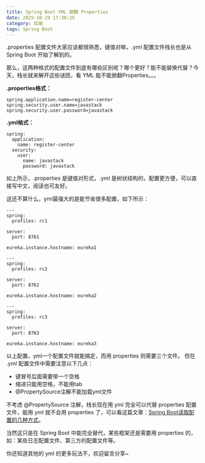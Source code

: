 ```yaml
---
title: Spring Boot YML 掀翻 Properties
date: 2025-10-29 17:30:25
category: 后端
tags: Spring Boot
---
```


.properties 配置文件大家应该都很熟悉，键值对嘛，.yml 配置文件栈长也是从 Spring Boot 开始了解到的。

那么，这两种格式的配置文件到底有哪些区别呢？哪个更好？能不能替换代替？今天，栈长就来解开这些谜团，看 YML 能不能掀翻Properties。。。

**.properties格式：**

```
spring.application.name=register-center
spring.security.user.name=javastack
spring.security.user.password=javastack
```

**.yml格式：**

```
spring:
  application:
    name: register-center
  security:
    user:
      name: javastack
      password: javastack
```

如上所示，.properties 是键值对形式，.yml 是树状结构的，配置更方便，可以直接写中文，阅读也可友好。

这还不算什么，yml最强大的是能节省很多配置，如下所示：

```
---
spring:
  profiles: rc1

server:
  port: 8761

eureka.instance.hostname: eureka1

---
spring:
  profiles: rc2

server:
  port: 8762

eureka.instance.hostname: eureka2

---
spring:
  profiles: rc3

server:
  port: 8763

eureka.instance.hostname: eureka3
```

以上配置，yml一个配置文件就能搞定，而用 properties 则需要三个文件。
但在 .yml 配置文件中需要注意以下几点：

- 键冒号后面需要带一个空格
- 缩进只能用空格，不能用tab
- @PropertySource注解不能加载yml文件

不考虑 @PropertySource 注解，栈长现在用 yml 完全可以代替 properties 配置文件，能用 yml 就不会用 properties 了，可以看这篇文章：[Spring Boot读取配置的几种方式](https://mp.weixin.qq.com/s/aen2PIh0ut-BSHad-Bw7hg)。

当然这只是在 Spring Boot 中能完全替代，某些框架还是需要用 properties 的，如：某些日志配置文件、第三方的配置文件等。

你还知道其他的 yml 的更多玩法不，欢迎留言分享~

